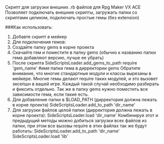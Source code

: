 Скрипт для загрузки внешних .rb файлов для Rpg Maker VX ACE
Позволяет подключать внешние скрипты, загружать папки со скриптами целиком, подключать простые гемы (без extension)

###Как использовать:
1. Добавте скрипт в мейкер
2. Для подключения гемов:
  1. Создайте папку gems в корне проекта
  2. Скачайте гем и поместите в папку gems (обычно к названию папки гема добавляют версию, лучше ее убрать)
  3. После скрипта
        SideScriptsLoader.add_gems_to_path
        require 'gem_name' #имя папки гема в дирректории gems
    Обратите внимание, что многие стандартные модули и классы вырезаны в мейкере. Многие гемы делают require таких модулей, и это вызовет эксепшн в вашей игре. Каждый такой случай необходимо разбирать и фиксить отдельно. Так же в папку gems нужно поместить все зависимости гема, если такие есть.
3. Для добавление папки в $LOAD_PATH (дирректория должна лежать в корне проекта)
      SideScriptsLoader.add_to_path 'dir_name'
4. Для загрузки файлов целой папки (дирректория должна лежать в корне проекта):
      SideScriptsLoader.load 'dir_name'
  Комбинируя этот и предыдущий методы можно добиться загрузки всех файлов из папки, при этом все вызовы require в этих файлах так же будут работать:
      SideScriptsLoader.add_to_path 'dir_name'
      SideScriptsLoader.load 'lib'
